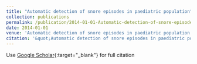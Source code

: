 ```yaml
---
title: "Automatic detection of snore episodes in paediatric population"
collection: publications
permalink: /publication/2014-01-01-Automatic-detection-of-snore-episodes-in-paediatric-population
date: 2014-01-01
venue: 'Automatic detection of snore episodes in paediatric population'
citation: '&quot;Automatic detection of snore episodes in paediatric population.&quot; Automatic detection of snore episodes in paediatric population, 2014.'
---
```

Use [Google Scholar](https://scholar.google.com/scholar?q=Automatic+detection+of+snore+episodes+in+paediatric+population){:target="_blank"} for full citation